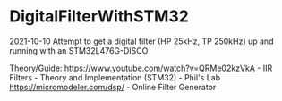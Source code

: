# DigitalFilterWithSTM32
2021-10-10
Attempt to get a digital filter (HP 25kHz, TP 250kHz) up and running with an STM32L476G-DISCO

Theory/Guide:
https://www.youtube.com/watch?v=QRMe02kzVkA - IIR Filters - Theory and Implementation (STM32) - Phil's Lab
https://micromodeler.com/dsp/ - Online Filter Generator
